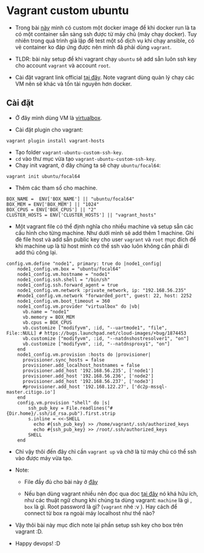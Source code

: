 # Vagrant custom ubuntu

- Trong bài [này](../2023/0222-custom-ubuntu-image-with-ready-ssh-service.md) mình có custom một docker image để khi docker run là ta có một container sẵn sàng ssh được từ máy chủ (máy chạy docker). Tuy nhiên trong quá trình giả lập để test một số dịch vụ khi chạy ansible, có vẻ container ko đáp ứng được nên mình đã phải dùng `vagrant`.

- TLDR: bài này setup để khi vagrant chạy `ubuntu` sẽ add sẵn luôn ssh key cho account `vagrant` và account `root`.

- Cài đặt vagrant link official [tại đây](https://developer.hashicorp.com/vagrant/downloads). Note vagrant dùng quản lý chạy các VM nên sẽ khác và tốn tài nguyên hơn docker.

## Cài đặt

- Ở đây mình dùng VM là [virtualbox](https://www.virtualbox.org/wiki/Linux_Downloads).

- Cài đặt plugin cho vagrant:

```linenums="1"
vagrant plugin install vagrant-hosts
```

- Tạo folder `vagrant-ubuntu-custom-ssh-key`.
- `cd` vào thư mục vừa tạo `vagrant-ubuntu-custom-ssh-key`.
- Chạy init vagrant, ở đây chúng ta sẽ chạy `ubuntu/focal64`:

```linenums="1"
vagrant init ubuntu/focal64
```

- Thêm các tham số cho machine.

```terminal linenums="1"
BOX_NAME =  ENV['BOX_NAME'] || "ubuntu/focal64"
BOX_MEM = ENV['BOX_MEM'] || "1024"
BOX_CPUS = ENV['BOX_CPUS'] || "2"
CLUSTER_HOSTS = ENV['CLUSTER_HOSTS'] || "vagrant_hosts"
```

- Một vagrant file có thể định nghĩa cho nhiều machine và setup sẵn các cấu hình cho từng machine. Như dưới mình sẽ add thêm 1 machine. Ghi đè file host và add sẵn public key cho user `vagrant` và `root` mục đích để khi machine up là từ host mình có thể ssh vào luôn không cần phải đi add thủ công lại.

```terminal linenums="1"
config.vm.define "node1", primary: true do |node1_config|
    node1_config.vm.box = "ubuntu/focal64"
    node1_config.vm.hostname = "node1"
    node1_config.ssh.shell = "/bin/sh"
    node1_config.ssh.forward_agent = true
    node1_config.vm.network :private_network, ip: "192.168.56.235"
    #node1_config.vm.network "forwarded_port", guest: 22, host: 2252
    node1_config.vm.boot_timeout = 360
    node1_config.vm.provider "virtualbox" do |vb|
      vb.name = "node1"
      vb.memory = BOX_MEM
      vb.cpus = BOX_CPUS
      vb.customize ["modifyvm", :id, "--uartmode1", "file", File::NULL] # https://bugs.launchpad.net/cloud-images/+bug/1874453
      vb.customize ["modifyvm", :id, "--natdnshostresolver1", "on"]
      vb.customize ["modifyvm", :id, "--natdnsproxy1", "on"]
    end
    node1_config.vm.provision :hosts do |provisioner|
      provisioner.sync_hosts = false
      provisioner.add_localhost_hostnames = false
      provisioner.add_host '192.168.56.235', ['node1']
      provisioner.add_host '192.168.56.236', ['node2']
      provisioner.add_host '192.168.56.237', ['node3']
      #provisioner.add_host '192.168.122.27', ['dc2p-mssql-master.citigo.io']
    end
    config.vm.provision "shell" do |s|
        ssh_pub_key = File.readlines("#{Dir.home}/.ssh/id_rsa.pub").first.strip
        s.inline = <<-SHELL
          echo #{ssh_pub_key} >> /home/vagrant/.ssh/authorized_keys
          echo #{ssh_pub_key} >> /root/.ssh/authorized_keys
        SHELL
    end
```

- Chỉ vậy thôi đến đây chỉ cần `vagrant up` và chờ là từ máy chủ có thể ssh vào được máy vừa tạo.

- Note:

  - File đầy đủ cho bài này ở [đây](https://github.com/fenixpapu/blog-vagrant-custom-ubuntu-ssh-key)

  - Nếu bạn dùng vagrant nhiều nên đọc qua doc [tại đây](https://developer.hashicorp.com/vagrant/tutorials/getting-started/getting-started-index#getting-started-index) nó khá hữu ích, như các thuật ngữ chung khi chúng ta dùng vagrant: `machine` là gì , `box` là gì. Root password là gì? (`vagrant` nhé :v ). Hay cách để connect từ box ra ngoài máy localhost như thế nào?

- Vậy thôi bài này mục đích note lại phần setup ssh key cho box trên vagrant :D.

- Happy devops! :D
